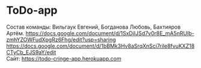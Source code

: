 # ToDo-app
Состав команды: Вильгаук Евгений, Богданова Любовь, Бахтияров Артём.
https://docs.google.com/document/d/1SxDiIJSd7v0r8E_mA5nRUIb-zmhYZOWFudXpgRz6Fhg/edit?usp=sharing
https://docs.google.com/document/d/1bBMk3Hv8aSrqXnSci7rile8fvuKXZ18CTyCb_EJS9aY/edit  
Сайт: https://todo-cringe-app.herokuapp.com

